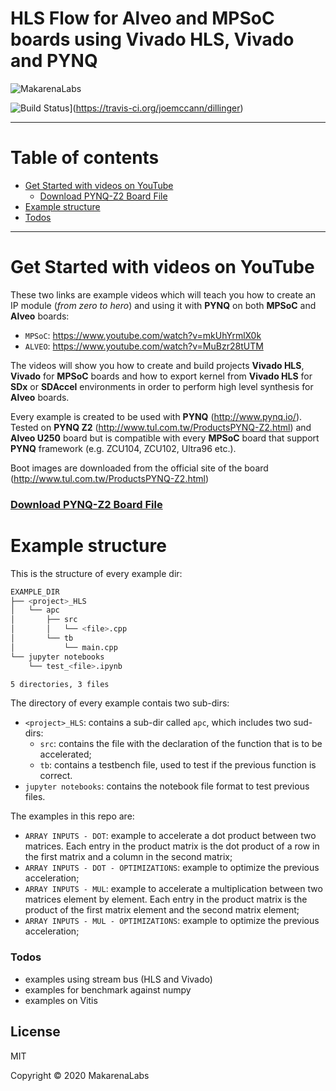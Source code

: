 # HLS Flow for Alveo and MPSoC boards using Vivado HLS, Vivado and PYNQ

![MakarenaLabs](https://www.makarenalabs.com/wp-content/uploads/2018/12/logo.png)

![Build Status](https://travis-ci.org/joemccann/dillinger.svg?branch=master)](https://travis-ci.org/joemccann/dillinger)

<hr />

# Table of contents
 - [Get Started with videos on YouTube](#get-started-with-videos-on-youtube)
   - [Download PYNQ-Z2 Board File](#download-pynq-z2-board-file)
 - [Example structure](#example-structure)
 - [Todos](#todos)

<hr />

# Get Started with videos on YouTube
These two links are example videos which will teach you how to create an IP module (*from zero to hero*) and using it with **PYNQ** on both **MPSoC** and **Alveo** boards:
 - ```MPSoC```: https://www.youtube.com/watch?v=mkUhYrmlX0k
 - ```ALVEO```: https://www.youtube.com/watch?v=MuBzr28tUTM

The videos will show you how to create and build projects **Vivado HLS**, **Vivado** for **MPSoC** boards and how to export kernel from **Vivado HLS** for **SDx** or **SDAccel** environments in order to perform high level synthesis for **Alveo** boards.

Every example is created to be used with **PYNQ** (http://www.pynq.io/).
Tested on **PYNQ Z2** (http://www.tul.com.tw/ProductsPYNQ-Z2.html) and **Alveo U250** board but is compatible with every **MPSoC** board that support **PYNQ** framework (e.g. ZCU104, ZCU102, Ultra96 etc.).

Boot images are downloaded from the official site of the board (http://www.tul.com.tw/ProductsPYNQ-Z2.html)

### [Download PYNQ-Z2 Board File](https://d2m32eurp10079.cloudfront.net/Download/pynq-z2.zip)


# Example structure

This is the structure of every example dir:
```bash
EXAMPLE_DIR
├── <project>_HLS
│   └── apc
│       ├── src
│       │   └── <file>.cpp
│       └── tb
│           └── main.cpp
└── jupyter notebooks
    └── test_<file>.ipynb

5 directories, 3 files
```

The directory of every example contais two sub-dirs:
 - ```<project>_HLS```: contains a sub-dir called ```apc```, which includes two sud-dirs: 
    - ```src```: contains the file with the declaration of the function that is to be accelerated; 
    - ```tb```: contains a testbench file, used to test if the previous function is correct.
 - ```jupyter notebooks```: contains the notebook file format to test previous files.

The examples in this repo are:
 - ```ARRAY INPUTS - DOT```: example to accelerate a dot product between two matrices. Each entry in the product matrix is the dot product of a row in the first matrix and a column in the second matrix;
 - ```ARRAY INPUTS - DOT - OPTIMIZATIONS```: example to optimize the previous acceleration;
 - ```ARRAY INPUTS - MUL```: example to accelerate a multiplication between two matrices element by element. Each entry in the product matrix is the product of the first matrix element and the second matrix element;
 - ```ARRAY INPUTS - MUL - OPTIMIZATIONS```: example to optimize the previous acceleration;


### Todos

 - examples using stream bus (HLS and Vivado)
 - examples for benchmark against numpy
 - examples on Vitis

License
----

MIT

Copyright © 2020 MakarenaLabs

